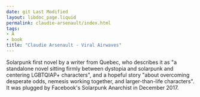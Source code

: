 ```yaml
---
date: git Last Modified
layout: libdoc_page.liquid
permalink: claudie-arsenault/index.html
tags:
- A
- book
title: "Claudie Arsenault - Viral Airwaves"
---
```


Solarpunk first novel by a writer from Quebec, who  describes it as "a standalone novel sitting firmly between dystopia and  solarpunk and centering LGBTQIAP+ characters", and a hopeful story "about  overcoming desperate odds, nemesis working together, and larger-than-life  characters". It was plugged by Facebook's Solarpunk Anarchist in December 2017.
